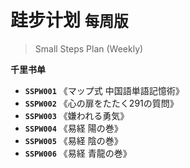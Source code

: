 # 跬步计划 <small>每周版</small>

> Small Steps Plan (Weekly)



**千里书单**

- **`SSPW001`** 《マップ式 中国語単語記憶術》
- **`SSPW002`** 《心の扉をたたく291の質問》
- **`SSPW003`** 《嫌われる勇気》
- **`SSPW004`** 《易経 陽の巻》
- **`SSPW005`** 《易経 陰の巻》
- **`SSPW006`** 《易経 青龍の巻》